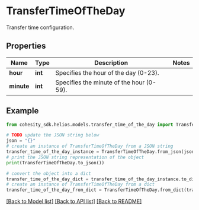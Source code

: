 # TransferTimeOfTheDay

Transfer time configuration.

## Properties

Name | Type | Description | Notes
------------ | ------------- | ------------- | -------------
**hour** | **int** | Specifies the hour of the day (0-23). | 
**minute** | **int** | Specifies the minute of the hour (0-59). | 

## Example

```python
from cohesity_sdk.helios.models.transfer_time_of_the_day import TransferTimeOfTheDay

# TODO update the JSON string below
json = "{}"
# create an instance of TransferTimeOfTheDay from a JSON string
transfer_time_of_the_day_instance = TransferTimeOfTheDay.from_json(json)
# print the JSON string representation of the object
print(TransferTimeOfTheDay.to_json())

# convert the object into a dict
transfer_time_of_the_day_dict = transfer_time_of_the_day_instance.to_dict()
# create an instance of TransferTimeOfTheDay from a dict
transfer_time_of_the_day_from_dict = TransferTimeOfTheDay.from_dict(transfer_time_of_the_day_dict)
```
[[Back to Model list]](../README.md#documentation-for-models) [[Back to API list]](../README.md#documentation-for-api-endpoints) [[Back to README]](../README.md)


